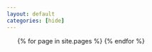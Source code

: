 ```yaml
---
layout: default
categories: [hide]
---
```

<ul>
	{% for page in site.pages %}
		<li class="
		{% for tag in page.tags %}
			tag-{{ tag }} 
		{% endfor %}
		" style="display:none" ><a href=".{{ page.url }}">{{ page.title }}</a></li>
	{% endfor %} <!-- page -->
</ul>


<script type="text/javascript">
    function getParameterByName(name) {
        name = name.replace(/[\[]/, "\\[").replace(/[\]]/, "\\]");
        var regex = new RegExp("[\\?&]" + name + "=([^&#]*)"),
            results = regex.exec(location.search);
        return results == null ? "" : decodeURIComponent(results[1].replace(/\+/g, " "));
    }
    
    window.onload = function() {
        var tag = getParameterByName('tag');
		console.log(tag)
		var shows = document.getElementsByClassName("tag-"+tag)
		console.log(shows)
		Array.from(shows).forEach(function(item)
		{item.style.display = 'block';}
		)

    };
</script>
